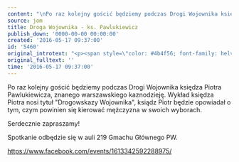 ```yaml
---
content: "\nPo raz kolejny gościć będziemy podczas Drogi Wojownika księdza Piotra Pawlukiewicza, znanego warszawskiego kaznodzieję. Wykład księdza Piotra nosi tytuł \"Drogowskazy Wojownika\", ksiądz Piotr będzie opowiadał o tym, czym powinien się kierować mężczyzna w swoich wyborach.\n\nSerdecznie zapraszamy!\n\nSpotkanie odbędzie się w auli 219 Gmachu Głównego PW.\n\r\n\nhttps://www.facebook.com/events/1613342592288975/\n"
source: jom
title: Droga Wojownika - ks. Pawlukiewicz
publish_down: '0000-00-00 00:00:00'
created: '2016-05-17 09:37:00'
id: '5460'
original_introtext: "<p><span style=\"color: #4b4f56; font-family: helvetica, arial, sans-serif; font-size: 14px; line-height: 18.76px;\">Po raz kolejny gościć będziemy podczas Drogi Wojownika księdza Piotra Pawlukiewicza, znanego warszawskiego kaznodzieję. Wykład księdza Piotra nosi tytuł \"Drogowskazy Wojownika\", ksiądz Piotr będzie opowiadał o tym, czym powinien się kierować mężczyzna w swoich wyborach.</span><br style=\"color: #4b4f56; font-family: helvetica, arial, sans-serif; font-size: 14px; line-height: 18.76px;\" /><br style=\"color: #4b4f56; font-family: helvetica, arial, sans-serif; font-size: 14px; line-height: 18.76px;\" /><span style=\"color: #4b4f56; font-family: helvetica, arial, sans-serif; font-size: 14px; line-height: 18.76px;\">Serdecznie zapraszamy!</span><br style=\"color: #4b4f56; font-family: helvetica, arial, sans-serif; font-size: 14px; line-height: 18.76px;\" /><br style=\"color: #4b4f56; font-family: helvetica, arial, sans-serif; font-size: 14px; line-height: 18.76px;\" /><span style=\"color: #4b4f56; font-family: helvetica, arial, sans-serif; font-size: 14px; line-height: 18.76px;\">Spotkanie odbędzie się w auli 219 Gmachu Głównego PW.</span></p>\r\n<p><span style=\"color: #4b4f56; font-family: helvetica, arial, sans-serif;\"><span style=\"font-size: 14px; line-height: 18.76px;\">https://www.facebook.com/events/1613342592288975/</span></span></p>"
original_fulltext: ''
time: '2016-05-17 09:37:00'
---
```

Po raz kolejny gościć będziemy podczas Drogi Wojownika księdza Piotra Pawlukiewicza, znanego warszawskiego kaznodzieję. Wykład księdza Piotra nosi tytuł "Drogowskazy Wojownika", ksiądz Piotr będzie opowiadał o tym, czym powinien się kierować mężczyzna w swoich wyborach.

Serdecznie zapraszamy!

Spotkanie odbędzie się w auli 219 Gmachu Głównego PW.


https://www.facebook.com/events/1613342592288975/


<!--{{json:{"created_date":"2016-05-17 09:37:00","publish_down":"0000-00-00 00:00:00","id":"5460"}}}-->